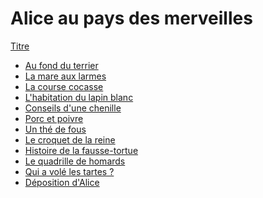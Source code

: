 # Alice au pays des merveilles

[Titre](titre.md)

- [Au fond du terrier](terrier.md)
- [La mare aux larmes](tears.md)
- [La course cocasse](cocasse.md)
- [L'habitation du lapin blanc]()
- [Conseils d'une chenille]()
- [Porc et poivre]()
- [Un thé de fous]()
- [Le croquet de la reine]()
- [Histoire de la fausse-tortue]()
- [Le quadrille de homards]()
- [Qui a volé les tartes ?]()
- [Déposition d'Alice]()

